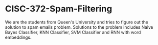 # CISC-372-Spam-Filtering
We are the students from Queen's University and tries to figure out the solution to spam emails problem.
Solutions to the problem includes Naive Bayes Classifier, KNN Classifier, SVM Classifier and RNN with word embeddings.


